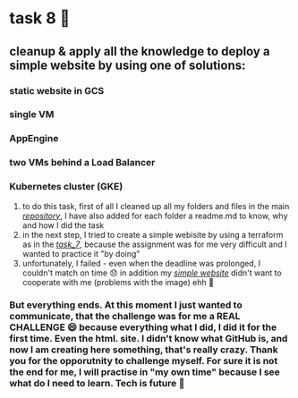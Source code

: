 # task 8 :see_no_evil:
## cleanup & apply all the knowledge to deploy a simple website by using one of solutions:

### static website in GCS
### single VM
### AppEngine
### two VMs behind a Load Balancer
### Kubernetes cluster (GKE)

1. to do this task, first of all I cleaned up all my folders and files in the main [*repository*](https://github.com/inspiritgoldenx/dareit-tasks), I have also added for each folder a readme.md to know, why and how I did the task
2. in the next step, I tried to create a simple webisite by using a terraform as in the [*task_7*](https://github.com/inspiritgoldenx/dareit-task-terraform), because the assignment was for me very difficult and I wanted to practice it "by doing"
3. unfortunately, I failed - even when the deadline was prolonged, I couldn't match on time 😞 in addition my [*simple website*](https://ffa1dbe3be18d0133d6731e10069264213012cb7cc2fc30ad7007d6-apidata.googleusercontent.com/download/storage/v1/b/ml-terraform-state-file555/o/site.html?jk=Ac_6HjLuNNVk1t85g7_pQR_1dQUClxqYzuysZ3z6Lbd-PDVH76E45rKvc2NyWdRSC6TDlzA8OeJiLBG4WJiKJJ2JGcMcbGIshg4VAwBWzQ-j36xXsh_JHvZQQGFggtjYJpOZDe5qsDewPwXcHkQijvTNulxE9Hm-1DnHPujPIl3F4MnVJuKcdlCKlFPexbEFHA9-L8E0LhXd327bCqVdTnja53fNmUKuWE0KipWcM1gpCa_cju8k9QK9Jviw5NS4zxSbQRMhqmDLVXJespOPuMSRUZWOUOe9mPBPnj1O7Kj7iubvu_YAm3jSMRFDVI6uQmBuGFVfPDnW0K1FZQlRNrydFFuT1ToHv65qVCGRhWh4jEcbp1fljT4gLnWQGdj-FA1g9rMOerHfxR3czVitakxbzTiQAQS17o6apvGqj7UNAmiaSpbPZL3sEsBmCSSJ15flo2bk2jyPnSveN-qjQCuarJwTYDaeP9kKi-Jy1m8oRDCXK0CAdFpRTOF7KVe4WDl4DL-rI4RtHuomkkjx88IkNodL9i_ZePxZpw4EBjd1PiXiFGuozgvtHNQ2wzkCDbu02kKAJxL3d3wncDtjWYlMR2JwQ2jUfHlIL00WZFtigVe7nhSRPWyNhhqNmMy7FVW-QsL-yx9BDT_uYxweZyjTKCf9qaszcwMWYXM1My0di8Y_kATqRy95fbwFUsglJtwRkQ_7CKeCBPgbcZjiCVHi3iUqcmTCSkBy5sWLWAyKKBOhM0nwpd-uKnGqJaVftpNrTqXO531h3PfAMNBen4oXGcwmhvbNrxDXR0WSiaVfdD1zB15tcMJeqN0ML33DZ8Ygjqzw0j2gM7SADrD4O8IF3JVk6DWHTHXobnZPRAm2DG0sGJdvJEipYrcS0pXonbCJgKyGRgvE4pVD1XAnlMq1Z6-6jp-grSepamH2g7y8ifotL4vmX0h2CL34_BkZnyraL3MIZK7-bnGyJiLSSfRvyuhOHv752XNZ8mQWbYGez8T88ajnBr6Vv8pmwH8l2ehI7PHrBj5KO4QnES00hzGo8MkEZX8ftUCsGfX23gMSpkwALwXb1p6Vx9pPUwbXZYI9MHriIN7mZ-ZRFDGcgxSnBK3dyEcI05g-UbTDUrVr_K1GML88quQ3C5TTa_xDc2MNAX4Uner3KSEBb4ggsTwd9St_ClXKXMlyE8Ln6NSK6v6ayWmbe3t5dQptpSycu8bqg1qbkUExwxG_AuM-OY-t8OcAh3k5RpaiWqhrFyxM5AFtRVyyMwALLzweovUodbtXhGs3Kj8MyifuJg&isca=1https://ffa1dbe3be18d0133d6731e10069264213012cb7cc2fc30ad7007d6-apidata.googleusercontent.com/download/storage/v1/b/ml-terraform-state-file555/o/site.html?jk=Ac_6HjLuNNVk1t85g7_pQR_1dQUClxqYzuysZ3z6Lbd-PDVH76E45rKvc2NyWdRSC6TDlzA8OeJiLBG4WJiKJJ2JGcMcbGIshg4VAwBWzQ-j36xXsh_JHvZQQGFggtjYJpOZDe5qsDewPwXcHkQijvTNulxE9Hm-1DnHPujPIl3F4MnVJuKcdlCKlFPexbEFHA9-L8E0LhXd327bCqVdTnja53fNmUKuWE0KipWcM1gpCa_cju8k9QK9Jviw5NS4zxSbQRMhqmDLVXJespOPuMSRUZWOUOe9mPBPnj1O7Kj7iubvu_YAm3jSMRFDVI6uQmBuGFVfPDnW0K1FZQlRNrydFFuT1ToHv65qVCGRhWh4jEcbp1fljT4gLnWQGdj-FA1g9rMOerHfxR3czVitakxbzTiQAQS17o6apvGqj7UNAmiaSpbPZL3sEsBmCSSJ15flo2bk2jyPnSveN-qjQCuarJwTYDaeP9kKi-Jy1m8oRDCXK0CAdFpRTOF7KVe4WDl4DL-rI4RtHuomkkjx88IkNodL9i_ZePxZpw4EBjd1PiXiFGuozgvtHNQ2wzkCDbu02kKAJxL3d3wncDtjWYlMR2JwQ2jUfHlIL00WZFtigVe7nhSRPWyNhhqNmMy7FVW-QsL-yx9BDT_uYxweZyjTKCf9qaszcwMWYXM1My0di8Y_kATqRy95fbwFUsglJtwRkQ_7CKeCBPgbcZjiCVHi3iUqcmTCSkBy5sWLWAyKKBOhM0nwpd-uKnGqJaVftpNrTqXO531h3PfAMNBen4oXGcwmhvbNrxDXR0WSiaVfdD1zB15tcMJeqN0ML33DZ8Ygjqzw0j2gM7SADrD4O8IF3JVk6DWHTHXobnZPRAm2DG0sGJdvJEipYrcS0pXonbCJgKyGRgvE4pVD1XAnlMq1Z6-6jp-grSepamH2g7y8ifotL4vmX0h2CL34_BkZnyraL3MIZK7-bnGyJiLSSfRvyuhOHv752XNZ8mQWbYGez8T88ajnBr6Vv8pmwH8l2ehI7PHrBj5KO4QnES00hzGo8MkEZX8ftUCsGfX23gMSpkwALwXb1p6Vx9pPUwbXZYI9MHriIN7mZ-ZRFDGcgxSnBK3dyEcI05g-UbTDUrVr_K1GML88quQ3C5TTa_xDc2MNAX4Uner3KSEBb4ggsTwd9St_ClXKXMlyE8Ln6NSK6v6ayWmbe3t5dQptpSycu8bqg1qbkUExwxG_AuM-OY-t8OcAh3k5RpaiWqhrFyxM5AFtRVyyMwALLzweovUodbtXhGs3Kj8MyifuJg&isca=1) didn't want to cooperate with me (problems with the image) ehh 🙈

### But everything ends. At this moment I just wanted to communicate, that the challenge was for me a REAL CHALLENGE 😄 because everything what I did, I did it for the first time. Even the html. site. I didn't know what GitHub is, and now I am creating here something, that's really crazy. Thank you for the opporutnity to challenge myself. For sure it is not the end for me, I will practise in "my own time" because I see what do I need to learn. Tech is future 🚀
